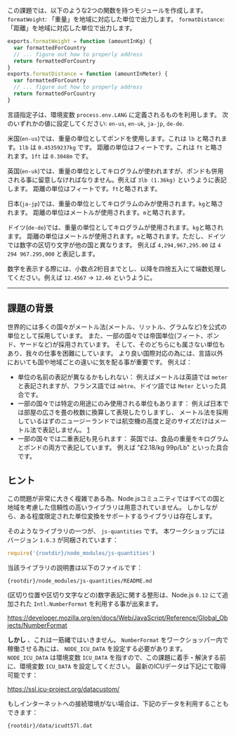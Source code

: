 この課題では、以下のような2つの関数を持つモジュールを作成します。
`formatWeight`: 「重量」を地域に対応した単位で出力します。
`formatDistance`: 「距離」を地域に対応した単位で出力します。

```javascript
exports.formatWeight = function (amountInKg) {
  var formattedForCountry
  // ... figure out how to properly address
  return formattedForCountry
}
exports.formatDistance = function (amountInMeter) {
  var formattedForCountry
  // ... figure out how to properly address
  return formattedForCountry
}
```

言語指定子は、環境変数 `process.env.LANG` に定義されるものを利用します。
次のいずれかの値に設定してください: `en-us`, `en-uk`, `ja-jp`, `de-de`.

米国(`en-us`)では、重量の単位としてポンドを使用します。これは `lb` と略されます。`1lb` は `0.45359237kg` です。
距離の単位はフィートです。これは `ft` と略されます。`1ft` は `0.3048m` です。

英国(`en-uk`)では、重量の単位としてキログラムが使われますが、ポンドも併用される事に留意しなければなりません。例えば `3lb (1.36kg)` というように表記します。
距離の単位はフィートです。`ft`と略されます。

日本(`ja-jp`)では、重量の単位としてキログラムのみが使用されます。`kg`と略されます。
距離の単位はメートルが使用されます。`m`と略されます。

ドイツ(`de-de`)では、重量の単位としてキログラムが使用されます。`kg`と略されます。
距離の単位はメートルが使用されます。`m`と略されます。ただし、ドイツでは数字の区切り文字が他の国と異なります。
例えば `4,294,967,295.00` は `4 294 967.295,000` と表記します。

数字を表示する際には、小数点2桁目までとし、以降を四捨五入にて端数処理してください。例えば `12.4567` → `12.46` というように。

---

## 課題の背景

世界的には多くの国々がメートル法(メートル、リットル、グラムなど)を公式の単位として採用しています。
また、一部の国々では帝国単位(フィート、ポンド、ヤードなど)が採用されています。
そして、そのどちらにも属さない単位もあり、我々の仕事を困難にしています。
より良い国際対応の為には、言語以外においても国や地域ごとの違いに気を配る事が重要です。
例えば：

- 単位の名前の表記が異なるかもしれない：
    例えばメートルは英語では `meter` と表記されますが、フランス語では `mètre`、ドイツ語では `Meter` といった具合です。
- 一部の国々では特定の用途にのみ使用される単位もあります：
    例えば日本では部屋の広さを畳の枚数に換算して表現したりしますし、
    メートル法を採用しているはずのニュージーランドでは航空機の高度と足のサイズだけはメートル法で表記しません。 [1]
- 一部の国々では二重表記も見られます：
    英国では、食品の重量をキログラムとポンドの両方で表記しています。
    例えば "£2.18/kg 99p/Lb" といった具合です。

[1]: https://en.wikipedia.org/wiki/Metrication_in_New_Zealand

## ヒント
この問題が非常に大きく複雑である為、Node.jsコミュニティではすべての国と地域を考慮した信頼性の高いライブラリは用意されていません。
しかしながら、ある程度限定された単位変換をサポートするライブラリは存在します。

そのようなライブラリの一つが、 `js-quantities` です。
本ワークショップにはバージョン `1.6.3` が同梱されています：

```javascript
require('{rootdir}/node_modules/js-quantities')
```

当該ライブラリの説明書は以下のファイルです：

    {rootdir}/node_modules/js-quantities/README.md

(区切り位置や区切り文字などの)数字表記に関する整形は、Node.js `0.12` にて追加された `Intl.NumberFormat` を利用する事が出来ます。

https://developer.mozilla.org/en/docs/Web/JavaScript/Reference/Global_Objects/NumberFormat

**しかし** 、これは一筋縄ではいきません。
`NumberFormat` をワークショッパー内で稼働させる為には、 `NODE_ICU_DATA` を設定する必要があります。
`NODE_ICU_DATA` は環境変数 `ICU_DATA` を指すので、この課題に着手・解決する前に、環境変数 `ICU_DATA` を設定してください。
最新のICUデータは下記にて取得可能です：

https://ssl.icu-project.org/datacustom/

もしインターネットへの接続環境がない場合は、下記のデータを利用することもできます：

    {rootdir}/data/icudt57l.dat
